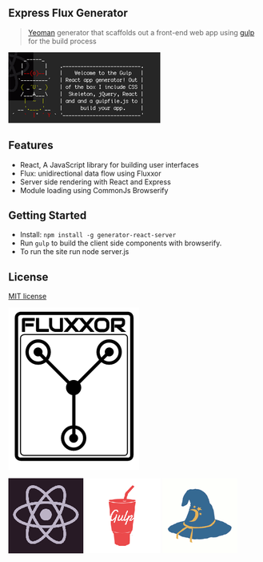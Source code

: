 ## Express Flux Generator

> [Yeoman](http://yeoman.io) generator that scaffolds out a front-end web app using [gulp](http://gulpjs.com/) for the build process

![](screenshots/screenshot.png)

## Features

* React, A JavaScript library for building user interfaces
* Flux: unidirectional data flow using Fluxxor 
* Server side rendering with React and Express
* Module loading using CommonJs Browserify


## Getting Started

- Install: `npm install -g generator-react-server`
- Run `gulp` to build the client side components with browserify.
- To run the site run node server.js


## License

[MIT license](http://opensource.org/licenses/MIT)

![](screenshots/fluxxor.png)

![](screenshots/react.png)
![](screenshots/gulp.png)
![](screenshots/browserify.png)

